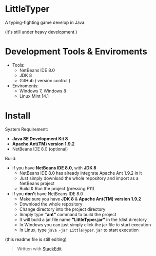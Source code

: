 LittleTyper
===========

A typing-fighting game develop in Java

(it's still under heavy development.)

Development Tools & Enviroments
====================
* Tools:
    * NetBeans IDE 8.0
    * JDK 8
    * GitHub  ( version control )
* Enviroments:
    * Windows 7, Windows 8
    * Linux Mint 14.1


Install
=============
System Requirement:

* **Java SE Development Kit 8**
* **Apache Ant(TM) version 1.9.2**
* NetBeans IDE 8.0 (optional)

Build:

* If you have **NetBeans IDE 8.0**, with **JDK 8** 
    * NetBeans IDE 8.0 has already integrate Apache Ant 1.9.2 in it
    * Just simply download the whole repository and import as a NetBeans project
    * Build & Run the project (pressing F11)
* If you **don't** have NetBeans IDE 8.0
    * Make sure you have **JDK 8** & **Apache Ant(TM) version 1.9.2**
    * Download the whole repository
    * Change directory into the project directory
    * Simply type **"ant"** command to build the project
    * It will build a jar file name **"LittleTyper.jar"** in the /dist directory
    * In Windows you can just simply click the jar file to start execution
    * In Linux, type `java -jar LittleTyper.jar` to start execution


(this readme file is still editing)



> Written with [StackEdit](https://stackedit.io/).
